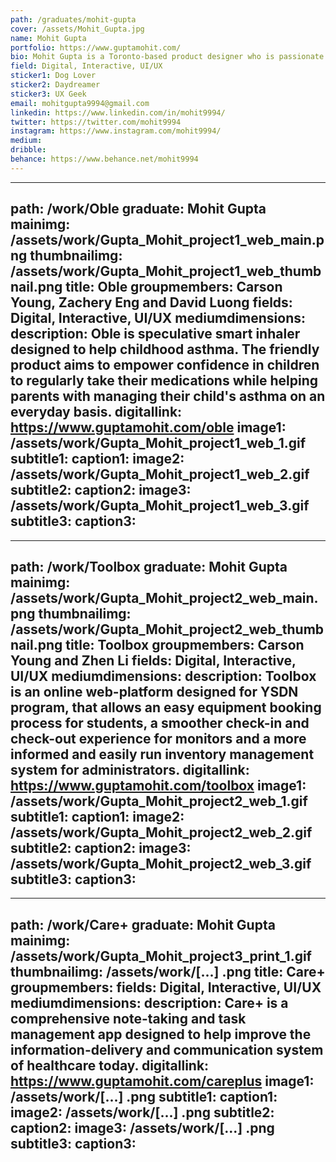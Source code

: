 ```yaml
---
path: /graduates/mohit-gupta
cover: /assets/Mohit_Gupta.jpg
name: Mohit Gupta
portfolio: https://www.guptamohit.com/
bio: Mohit Gupta is a Toronto-based product designer who is passionate about crafting meaningful experiences that influence positive change and can help make the world a better place. Driven by the idea that people can be motivated to do good, he uses creative problem-solving and human-centred design approach to create efficient and dynamic digital experiences that are accessible and inclusive for everyone to enjoy. At his core, he believes that in order to craft a seamless user experience and bring innovative ideas to life, it is important to understand the intersection of design, business, technology and the user. With his previous internship experience from Universe and Facebook, Mohit has a strong foundation in digital product design, UI/UX, visual design, typography, user research, wire-framing, rapid prototyping and user-testing. He is always looking for new challenges and opportunities that can help him continue to grow and develop as a designer.
field: Digital, Interactive, UI/UX
sticker1: Dog Lover
sticker2: Daydreamer
sticker3: UX Geek
email: mohitgupta9994@gmail.com
linkedin: https://www.linkedin.com/in/mohit9994/
twitter: https://twitter.com/mohit9994
instagram: https://www.instagram.com/mohit9994/
medium:
dribble:
behance: https://www.behance.net/mohit9994
---
```


---
path: /work/Oble
graduate: Mohit Gupta
mainimg: /assets/work/Gupta_Mohit_project1_web_main.png
thumbnailimg: /assets/work/Gupta_Mohit_project1_web_thumbnail.png
title: Oble
groupmembers: Carson Young, Zachery Eng and David Luong
fields: Digital, Interactive, UI/UX
mediumdimensions:
description: Oble is speculative smart inhaler designed to help childhood asthma. The friendly product aims to empower confidence in children to regularly take their medications while helping parents with managing their child's asthma on an everyday basis.
digitallink: https://www.guptamohit.com/oble
image1: /assets/work/Gupta_Mohit_project1_web_1.gif
subtitle1:
caption1:
image2: /assets/work/Gupta_Mohit_project1_web_2.gif
subtitle2:
caption2:
image3: /assets/work/Gupta_Mohit_project1_web_3.gif
subtitle3:
caption3:
---

---
path: /work/Toolbox
graduate: Mohit Gupta
mainimg: /assets/work/Gupta_Mohit_project2_web_main.png
thumbnailimg: /assets/work/Gupta_Mohit_project2_web_thumbnail.png
title: Toolbox
groupmembers: Carson Young and Zhen Li
fields: Digital, Interactive, UI/UX
mediumdimensions:
description: Toolbox is an online web-platform designed for YSDN program, that allows an easy equipment booking process for students, a smoother check-in and check-out experience for monitors and a more informed and easily run inventory management system for administrators.
digitallink: https://www.guptamohit.com/toolbox
image1: /assets/work/Gupta_Mohit_project2_web_1.gif
subtitle1:
caption1:
image2: /assets/work/Gupta_Mohit_project2_web_2.gif
subtitle2:
caption2:
image3: /assets/work/Gupta_Mohit_project2_web_3.gif
subtitle3:
caption3:
---

---
path: /work/Care+
graduate: Mohit Gupta
mainimg: /assets/work/Gupta_Mohit_project3_print_1.gif
thumbnailimg: /assets/work/[...] .png
title: Care+
groupmembers: 
fields: Digital, Interactive, UI/UX
mediumdimensions:
description: Care+ is a comprehensive note-taking and task management app designed to help improve the information-delivery and communication system of healthcare today.
digitallink: https://www.guptamohit.com/careplus
image1: /assets/work/[...] .png
subtitle1:
caption1:
image2: /assets/work/[...] .png
subtitle2:
caption2:
image3: /assets/work/[...] .png
subtitle3:
caption3:
---
